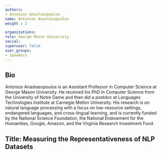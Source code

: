 ```yaml
---
authors: 
- Antonios Anastasopoulos
name: Antonios Anastasopoulos
weight : 2

organizations:
role: George Mason University 
social:
superuser: false
user_groups:
- Speakers
---
```



## Bio

Antonios Anastasopoulos is an Assistant Professor in Computer Science at George Mason University. He received his PhD in Computer Science from the University of Notre Dame and then did a postdoc at Languages Technologies Institute at Carnegie Mellon University. His research is on natural language processing with a focus on low-resource settings, endangered languages, and cross-lingual learning, and is currently funded by the National Science Foundation, the National Endowment for the Humanities, Google, Amazon, and the Virginia Research Investment Fund.

 
## Title: Measuring the Representativeness of NLP Datasets


